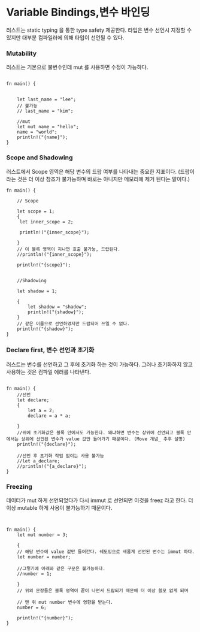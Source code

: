 # Variable Bindings,변수 바인딩

러스트는 static typing 을 통한 type safety 제공한다. 타입은 변수 선언시 지정할 수 있지만
대부분 컴파일러에 의해 타입이 선언될 수 있다. 


### Mutability 

러스트는 기본으로 불변수인데 mut 를 사용하면 수정이 가능하다.

```rust,editable

fn main() {
	

	let last_name = "lee";
	// 불가능
	// last_name = "kim";
	
	//mut
	let mut name = "hello";
	name = "world";
	println!("{name}");
}
```
### Scope and Shadowing 
러스트에서 Scope 영역은 해당 변수의 드랍 여부를 나타내는 중요한 지표이다. 
(드랍이라는 것은 더 이상 참조가 불가능하며 바로는 아니지만 메모리에 제거 된다는 말이다.)


```rust,editable
fn main() {
	
	// Scope

	let scope = 1;
	{
	 let inner_scope = 2;

	 println!("{inner_scope}");

	}
	// 이 블록 영역이 지나면 호출 불가능, 드랍된다.
	//println!("{inner_scope}");
	
	println!("{scope}");
	

	//Shadowing

	let shadow = 1;
	
	{
		let shadow = "shadow";
		println!("{shadow}");
	}
	// 같은 이름으로 선언하였지만 드랍되어 쓰일 수 없다.
	println!("{shadow}");
}
```

 
### Declare first, 변수 선언과 초기화

러스트는 변수를 선언하고 그 후에 초기화 하는 것이 가능하다. 그러나 초기화하지 않고 사용하는 것은 컴파일 에러를 나타낸다.

```rust,editable

fn main() {
	//선언
	let declare;
	{
		let a = 2;
		declare = a * a;

	}	
	//위에 초기화값은 블록 안에서도 가능한다. 왜냐하면 변수는 상위에 선언되고 블록 안에서는 상위에 선언된 변수가 value 값만 들어가기 때문이다. (Move 개념_ 추후 설명) 
	println!("{declare}");
	
	//선언 후 초기화 작업 없이는 사용 불가능
	//let a_declare;
	//println!("{a_declare}");
}

```



### Freezing 

데이터가 mut 하게 선언되었다가 다시 immut 로 선언되면 이것을 freez 라고 한다. 
더 이상 mutable 하게 사용이 불가능하기 때문이다.

```rust,editable


fn main() {
	let mut number = 3;

	{
	// 해당 변수에 value 값만 들어간다. 쉐도잉으로 새롭게 선언된 변수는 immut 하다.
	let number = number;
	
	//그렇기에 아래와 같은 구문은 불가능하다.
	//number = 1; 

	}
	// 위의 문장들은 블록 영역이 끝이 나면서 드랍되기 때문에 더 이상 쓸모 없게 되며

	// 맨 위 mut number 변수에 영향을 받는다.
	number = 6;

	println!("{number}");
}

```








